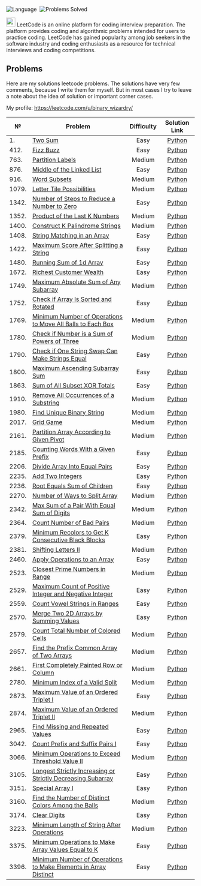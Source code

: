 ![Language](https://img.shields.io/badge/language-Python-blue.svg)&nbsp;
![Problems Solved](https://img.shields.io/badge/problems%20solved-54-green)&nbsp;

[<img width="24" height="24" src="https://img.icons8.com/external-tal-revivo-color-tal-revivo/24/external-level-up-your-coding-skills-and-quickly-land-a-job-logo-color-tal-revivo.png" alt="external-level-up-your-coding-skills-and-quickly-land-a-job-logo-color-tal-revivo"/>](https://leetcode.com/) LeetCode is an online platform for coding interview preparation. The platform provides coding and algorithmic problems intended for users to practice coding. LeetCode has gained popularity among job seekers in the software industry and coding enthusiasts as a resource for technical interviews and coding competitions.

## Problems

Here are my solutions leetcode problems. The solutions have very few comments, because I write them for myself. But in most cases I try to leave a note about the idea of ​​solution or important corner cases.

My profile: https://leetcode.com/u/binary_wizardry/

| № | Problem | Difficulty | Solution Link |
|---|---------|:----------:|:-------------:|
| 1. | [Two Sum](https://leetcode.com/problems/two-sum/) | Easy | [Python](Easy/Two%20Sum.py) |
| 412. | [Fizz Buzz](https://leetcode.com/problems/fizz-buzz/) | Easy | [Python](Easy/Fizz%20Buzz.py) |
| 763. | [Partition Labels](https://leetcode.com/problems/partition-labels/) | Medium | [Python](Medium/Partition%20Labels.py) |
| 876. | [Middle of the Linked List](https://leetcode.com/problems/middle-of-the-linked-list/) | Easy | [Python](Easy/Middle%20of%20the%20Linked%20List.py) |
| 916. | [Word Subsets](https://leetcode.com/problems/word-subsets/) | Medium | [Python](Medium/Word%20Subsets.py) |
| 1079. | [Letter Tile Possibilities](https://leetcode.com/problems/letter-tile-possibilities/) | Medium | [Python](Medium/Letter%20Tile%20Possibilities.py) |
| 1342. | [Number of Steps to Reduce a Number to Zero](https://leetcode.com/problems/number-of-steps-to-reduce-a-number-to-zero/) | Easy | [Python](Easy/Number%20of%20Steps%20to%20Reduce%20a%20Number%20to%20Zero.py) |
| 1352. | [Product of the Last K Numbers](https://leetcode.com/problems/product-of-the-last-k-numbers/) | Medium | [Python](Medium/Product%20of%20the%20Last%20K%20Numbers.py) |
| 1400. | [Construct K Palindrome Strings](https://leetcode.com/problems/construct-k-palindrome-strings/) | Medium | [Python](Medium/Construct%20K%20Palindrome%20Strings.py) |
| 1408. | [String Matching in an Array](https://leetcode.com/problems/string-matching-in-an-array/) | Easy | [Python](Easy/String%20Matching%20in%20an%20Array.py) |
| 1422. | [Maximum Score After Splitting a String](https://leetcode.com/problems/maximum-score-after-splitting-a-string/) | Easy | [Python](Easy/Maximum%20Score%20After%20Splitting%20a%20String.py) |
| 1480. | [Running Sum of 1d Array](https://leetcode.com/problems/running-sum-of-1d-array/) | Easy | [Python](Easy/Running%20Sum%20of%201d%20Array.py) |
| 1672. | [Richest Customer Wealth](https://leetcode.com/problems/richest-customer-wealth/) | Easy | [Python](Easy/Richest%20Customer%20Wealth.py) |
| 1749. | [Maximum Absolute Sum of Any Subarray](https://leetcode.com/problems/maximum-absolute-sum-of-any-subarray/) | Medium | [Python](Medium/Maximum%20Absolute%20Sum%20of%20Any%20Subarray.py) |
| 1752. | [Check if Array Is Sorted and Rotated](https://leetcode.com/problems/check-if-array-is-sorted-and-rotated/) | Easy | [Python](Easy/Check%20if%20Array%20Is%20Sorted%20and%20Rotated.py) |
| 1769. | [Minimum Number of Operations to Move All Balls to Each Box](https://leetcode.com/problems/minimum-number-of-operations-to-move-all-balls-to-each-box/) | Medium | [Python](Medium/Minimum%20Number%20of%20Operations%20to%20Move%20All%20Balls%20to%20Each%20Box.py) |
| 1780. | [Check if Number is a Sum of Powers of Three](https://leetcode.com/problems/check-if-number-is-a-sum-of-powers-of-three/) | Medium | [Python](Medium/Check%20if%20Number%20is%20a%20Sum%20of%20Powers%20of%20Three.py) |
| 1790. | [Check if One String Swap Can Make Strings Equal](https://leetcode.com/problems/check-if-one-string-swap-can-make-strings-equal/) | Easy | [Python](Easy/Check%20if%20One%20String%20Swap%20Can%20Make%20Strings%20Equal.py) |
| 1800. | [Maximum Ascending Subarray Sum](https://leetcode.com/problems/maximum-ascending-subarray-sum/) | Easy | [Python](Easy/Maximum%20Ascending%20Subarray%20Sum.py) |
| 1863. | [Sum of All Subset XOR Totals](https://leetcode.com/problems/sum-of-all-subset-xor-totals/) | Easy | [Python](Easy/Sum%20of%20All%20Subset%20XOR%20Totals.py) |
| 1910. | [Remove All Occurrences of a Substring](https://leetcode.com/problems/remove-all-occurrences-of-a-substring/) | Medium | [Python](Medium/Remove%20All%20Occurrences%20of%20a%20Substring.py) |
| 1980. | [Find Unique Binary String](https://leetcode.com/problems/find-unique-binary-string/) | Medium | [Python](Medium/Find%20Unique%20Binary%20String.py) |
| 2017. | [Grid Game](https://leetcode.com/problems/grid-game/) | Medium | [Python](Medium/Grid%20Game.py) |
| 2161. | [Partition Array According to Given Pivot](https://leetcode.com/problems/partition-array-according-to-given-pivot/) | Medium | [Python](Medium/Partition%20Array%20According%20to%20Given%20Pivot.py) |
| 2185. | [Counting Words With a Given Prefix](https://leetcode.com/problems/counting-words-with-a-given-prefix/) | Easy | [Python](Easy/Counting%20Words%20With%20a%20Given%20Prefix.py) |
| 2206. | [Divide Array Into Equal Pairs](https://leetcode.com/problems/divide-array-into-equal-pairs/) | Easy | [Python](Easy/Divide%20Array%20Into%20Equal%20Pairs.py) |
| 2235. | [Add Two Integers](https://leetcode.com/problems/add-two-integers/) | Easy | [Python](Easy/Add%20Two%20Integers.py) |
| 2236. | [Root Equals Sum of Children](https://leetcode.com/problems/root-equals-sum-of-children/) | Easy | [Python](Easy/Root%20Equals%20Sum%20of%20Children.py) |
| 2270. | [Number of Ways to Split Array](https://leetcode.com/problems/number-of-ways-to-split-array/) | Medium | [Python](Medium/Number%20of%20Ways%20to%20Split%20Array.py) |
| 2342. | [Max Sum of a Pair With Equal Sum of Digits](https://leetcode.com/problems/max-sum-of-a-pair-with-equal-sum-of-digits/) | Medium | [Python](Medium/Max%20Sum%20of%20a%20Pair%20With%20Equal%20Sum%20of%20Digits.py) |
| 2364. | [Count Number of Bad Pairs](https://leetcode.com/problems/count-number-of-bad-pairs/) | Medium | [Python](Medium/Count%20Number%20of%20Bad%20Pairs.py) |
| 2379. | [Minimum Recolors to Get K Consecutive Black Blocks](https://leetcode.com/problems/minimum-recolors-to-get-k-consecutive-black-blocks/) | Easy | [Python](Easy/Minimum%20Recolors%20to%20Get%20K%20Consecutive%20Black%20Blocks.py) |
| 2381. | [Shifting Letters II](https://leetcode.com/problems/shifting-letters-ii/) | Medium | [Python](Medium/Shifting%20Letters%20II.py) |
| 2460. | [Apply Operations to an Array](https://leetcode.com/problems/apply-operations-to-an-array/) | Easy | [Python](Easy/Apply%20Operations%20to%20an%20Array.py) |
| 2523. | [Closest Prime Numbers in Range](https://leetcode.com/problems/closest-prime-numbers-in-range/) | Medium | [Python](Medium/Closest%20Prime%20Numbers%20in%20Range.py) |
| 2529. | [Maximum Count of Positive Integer and Negative Integer](https://leetcode.com/problems/maximum-count-of-positive-integer-and-negative-integer/) | Easy | [Python](Easy/Maximum%20Count%20of%20Positive%20Integer%20and%20Negative%20Integer.py) |
| 2559. | [Count Vowel Strings in Ranges](https://leetcode.com/problems/count-vowel-strings-in-ranges/) | Easy | [Python](Easy/Count%20Vowel%20Strings%20in%20Ranges.py) |
| 2570. | [Merge Two 2D Arrays by Summing Values](https://leetcode.com/problems/merge-two-2d-arrays-by-summing-values/) | Easy | [Python](Easy/Merge%20Two%202D%20Arrays%20by%20Summing%20Values.py) |
| 2579. | [Count Total Number of Colored Cells](https://leetcode.com/problems/count-total-number-of-colored-cells/) | Medium | [Python](Medium/Count%20Total%20Number%20of%20Colored%20Cells.py) |
| 2657. | [Find the Prefix Common Array of Two Arrays](https://leetcode.com/problems/find-the-prefix-common-array-of-two-arrays/) | Medium | [Python](Medium/Find%20the%20Prefix%20Common%20Array%20of%20Two%20Arrays.py) |
| 2661. | [First Completely Painted Row or Column](https://leetcode.com/problems/first-completely-painted-row-or-column/) | Medium | [Python](Medium/First%20Completely%20Painted%20Row%20or%20Column.py) |
| 2780. | [Minimum Index of a Valid Split](https://leetcode.com/problems/minimum-index-of-a-valid-split/) | Medium | [Python](Medium/Minimum%20Index%20of%20a%20Valid%20Split.py) |
| 2873. | [Maximum Value of an Ordered Triplet I](https://leetcode.com/problems/maximum-value-of-an-ordered-triplet-i/) | Easy | [Python](Easy/Maximum%20Value%20of%20an%20Ordered%20Triplet%20I.py) |
| 2874. | [Maximum Value of an Ordered Triplet II](https://leetcode.com/problems/maximum-value-of-an-ordered-triplet-ii/) | Medium | [Python](Medium/Maximum%20Value%20of%20an%20Ordered%20Triplet%20II.py) |
| 2965. | [Find Missing and Repeated Values](https://leetcode.com/problems/find-missing-and-repeated-values/) | Easy | [Python](Easy/Find%20Missing%20and%20Repeated%20Values.py) |
| 3042. | [Count Prefix and Suffix Pairs I](https://leetcode.com/problems/count-prefix-and-suffix-pairs-i/) | Easy | [Python](Easy/Count%20Prefix%20and%20Suffix%20Pairs%20I.py) |
| 3066. | [Minimum Operations to Exceed Threshold Value II](https://leetcode.com/problems/minimum-operations-to-exceed-threshold-value-ii/) | Medium | [Python](Medium/Minimum%20Operations%20to%20Exceed%20Threshold%20Value%20II.py) |
| 3105. | [Longest Strictly Increasing or Strictly Decreasing Subarray](https://leetcode.com/problems/longest-strictly-increasing-or-strictly-decreasing-subarray/) | Easy | [Python](Easy/Longest%20Strictly%20Increasing%20or%20Strictly%20Decreasing%20Subarray.py) |
| 3151. | [Special Array I](https://leetcode.com/problems/special-array-i/) | Easy | [Python](Easy/Special%20Array%20I.py) |
| 3160. | [Find the Number of Distinct Colors Among the Balls](https://leetcode.com/problems/find-the-number-of-distinct-colors-among-the-balls/) | Medium | [Python](Medium/Find%20the%20Number%20of%20Distinct%20Colors%20Among%20the%20Balls.py) |
| 3174. | [Clear Digits](https://leetcode.com/problems/clear-digits/) | Easy | [Python](Easy/Clear%20Digits.py) |
| 3223. | [Minimum Length of String After Operations](https://leetcode.com/problems/minimum-length-of-string-after-operations/) | Medium | [Python](Medium/Minimum%20Length%20of%20String%20After%20Operations.py) |
| 3375. | [Minimum Operations to Make Array Values Equal to K](https://leetcode.com/problems/minimum-operations-to-make-array-values-equal-to-k/) | Easy | [Python](Easy/Minimum%20Operations%20to%20Make%20Array%20Values%20Equal%20to%20K.py) |
| 3396. | [Minimum Number of Operations to Make Elements in Array Distinct](https://leetcode.com/problems/minimum-number-of-operations-to-make-elements-in-array-distinct/) | Easy | [Python](Easy/Minimum%20Number%20of%20Operations%20to%20Make%20Elements%20in%20Array%20Distinct.py) |
